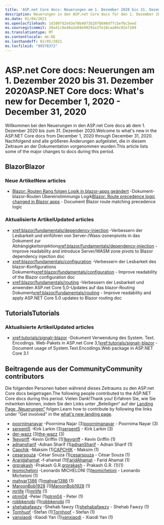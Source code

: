 ```yaml
---
title: 'ASP.net Core docs: Neuerungen am 1. Dezember 2020 bis 31. Dezember 2020'
description: Neuerungen in den ASP.net Core docs für den 1. Dezember 2020 bis 31. Dezember 2020.
ms.date: 01/04/2021
ms.openlocfilehash: 1d100fd2e93e70b4073b28f8840dffc5ef6c5eed
ms.sourcegitcommit: 20a41c8e40a2e69e99291e2fe18caa04c02e7109
ms.translationtype: MT
ms.contentlocale: de-DE
ms.lasthandoff: 02/05/2021
ms.locfileid: "99578372"
---
```

# <a name="aspnet-core-docs-whats-new-for-december-1-2020---december-31-2020"></a><span data-ttu-id="0a290-103">ASP.net Core docs: Neuerungen am 1. Dezember 2020 bis 31. Dezember 2020</span><span class="sxs-lookup"><span data-stu-id="0a290-103">ASP.NET Core docs: What's new for December 1, 2020 - December 31, 2020</span></span>

<span data-ttu-id="0a290-104">Willkommen bei den Neuerungen in den ASP.net Core docs ab dem 1. Dezember 2020 bis zum 31. Dezember 2020.</span><span class="sxs-lookup"><span data-stu-id="0a290-104">Welcome to what's new in the ASP.NET Core docs from December 1, 2020 through December 31, 2020.</span></span> <span data-ttu-id="0a290-105">Nachfolgend sind alle größeren Änderungen aufgelistet, die in diesem Zeitraum an der Dokumentation vorgenommen wurden.</span><span class="sxs-lookup"><span data-stu-id="0a290-105">This article lists some of the major changes to docs during this period.</span></span>

## <a name="blazor"></a><span data-ttu-id="0a290-106">Blazor</span><span class="sxs-lookup"><span data-stu-id="0a290-106">Blazor</span></span>

### <a name="new-articles"></a><span data-ttu-id="0a290-107">Neue Artikel</span><span class="sxs-lookup"><span data-stu-id="0a290-107">New articles</span></span>

- <span data-ttu-id="0a290-108">[Blazor: Routen Rang folgen Logik in blazor-apps geändert](/dotnet/core/compatibility/aspnet-core/5.0/blazor-routing-logic-changed) -Dokument-blazor-Routen Übereinstimmungs Logik</span><span class="sxs-lookup"><span data-stu-id="0a290-108">[Blazor: Route precedence logic changed in Blazor apps](/dotnet/core/compatibility/aspnet-core/5.0/blazor-routing-logic-changed) - Document Blazor route matching precedence logic</span></span>

### <a name="updated-articles"></a><span data-ttu-id="0a290-109">Aktualisierte Artikel</span><span class="sxs-lookup"><span data-stu-id="0a290-109">Updated articles</span></span>

- <span data-ttu-id="0a290-110"><xref:blazor/fundamentals/dependency-injection> -Verbessern der Lesbarkeit und einführen von Server-/Wass-zonenpivots in das Dokument zur Abhängigkeitsinjektion</span><span class="sxs-lookup"><span data-stu-id="0a290-110"><xref:blazor/fundamentals/dependency-injection> - Improve readability and introduce Server/WASM zone pivots to Blazor dependency injection doc</span></span>
- <span data-ttu-id="0a290-111"><xref:blazor/fundamentals/configuration> -Verbessern der Lesbarkeit des blazor-Konfigurations Dokuments</span><span class="sxs-lookup"><span data-stu-id="0a290-111"><xref:blazor/fundamentals/configuration> - Improve readability of the Blazor configuration doc</span></span>
- <span data-ttu-id="0a290-112"><xref:blazor/fundamentals/routing> -Verbessern der Lesbarkeit und anwenden ASP.net Core 5,0-Updates auf das blazor-Routing Dokument</span><span class="sxs-lookup"><span data-stu-id="0a290-112"><xref:blazor/fundamentals/routing> - Improve readability and apply ASP.NET Core 5.0 updates to Blazor routing doc</span></span>

## <a name="tutorials"></a><span data-ttu-id="0a290-113">Tutorials</span><span class="sxs-lookup"><span data-stu-id="0a290-113">Tutorials</span></span>

### <a name="updated-articles"></a><span data-ttu-id="0a290-114">Aktualisierte Artikel</span><span class="sxs-lookup"><span data-stu-id="0a290-114">Updated articles</span></span>

- <span data-ttu-id="0a290-115"><xref:tutorials/signalr-blazor> -Dokument Verwendung des System. Text. Encodings. Web-Pakets in ASP.net Core 3,1</span><span class="sxs-lookup"><span data-stu-id="0a290-115"><xref:tutorials/signalr-blazor> - Document usage of System.Text.Encodings.Web package in ASP.NET Core 3.1</span></span>

## <a name="community-contributors"></a><span data-ttu-id="0a290-116">Beitragende aus der Community</span><span class="sxs-lookup"><span data-stu-id="0a290-116">Community contributors</span></span>

<span data-ttu-id="0a290-117">Die folgenden Personen haben während dieses Zeitraums zu den ASP.net Core docs beigetragen.</span><span class="sxs-lookup"><span data-stu-id="0a290-117">The following people contributed to the ASP.NET Core docs during this period.</span></span> <span data-ttu-id="0a290-118">Vielen Dank!</span><span class="sxs-lookup"><span data-stu-id="0a290-118">Thank you!</span></span> <span data-ttu-id="0a290-119">Erfahren Sie, wie Sie mitwirken können, indem Sie den Links unter „Beteiligen“ auf der [Landing Page „Neuerungen“](index.yml) folgen.</span><span class="sxs-lookup"><span data-stu-id="0a290-119">Learn how to contribute by following the links under "Get involved" in the [what's new landing page](index.yml).</span></span>

- <span data-ttu-id="0a290-120">[poornimanayar](https://github.com/poornimanayar) -Poornima Najar (3)</span><span class="sxs-lookup"><span data-stu-id="0a290-120">[poornimanayar](https://github.com/poornimanayar) - Poornima Nayar (3)</span></span>
- <span data-ttu-id="0a290-121">[serpent5](https://github.com/serpent5) -Kirk Larkin (3)</span><span class="sxs-lookup"><span data-stu-id="0a290-121">[serpent5](https://github.com/serpent5) - Kirk Larkin (3)</span></span>
- <span data-ttu-id="0a290-122">[der-wazz](https://github.com/the-wazz) (3)</span><span class="sxs-lookup"><span data-stu-id="0a290-122">[the-wazz](https://github.com/the-wazz) (3)</span></span>
- <span data-ttu-id="0a290-123">[1kevgriff](https://github.com/1kevgriff) -Kevin Griffin (1)</span><span class="sxs-lookup"><span data-stu-id="0a290-123">[1kevgriff](https://github.com/1kevgriff) - Kevin Griffin (1)</span></span>
- <span data-ttu-id="0a290-124">[adnansharif](https://github.com/adnanSharif) -Adnan Sharif (1)</span><span class="sxs-lookup"><span data-stu-id="0a290-124">[adnanSharif](https://github.com/adnanSharif) - Adnan Sharif (1)</span></span>
- <span data-ttu-id="0a290-125">[Capchik](https://github.com/CAPCHIK) -Maksim (1)</span><span class="sxs-lookup"><span data-stu-id="0a290-125">[CAPCHIK](https://github.com/CAPCHIK) - Maksim (1)</span></span>
- <span data-ttu-id="0a290-126">[cesarsouza](https://github.com/cesarsouza) -César Souza (1)</span><span class="sxs-lookup"><span data-stu-id="0a290-126">[cesarsouza](https://github.com/cesarsouza) - César Souza (1)</span></span>
- <span data-ttu-id="0a290-127">[Araridahamat](https://github.com/FaridAhamat) -f-ahamat (1)</span><span class="sxs-lookup"><span data-stu-id="0a290-127">[FaridAhamat](https://github.com/FaridAhamat) - Farid Ahamat (1)</span></span>
- <span data-ttu-id="0a290-128">[grprakash](https://github.com/grprakash) -Prakash G.R.</span><span class="sxs-lookup"><span data-stu-id="0a290-128">[grprakash](https://github.com/grprakash) - Prakash G.R.</span></span> <span data-ttu-id="0a290-129">(1)</span><span class="sxs-lookup"><span data-stu-id="0a290-129">(1)</span></span>
- <span data-ttu-id="0a290-130">[leomicheloni](https://github.com/leomicheloni) -Leonardo MICHELONI (1)</span><span class="sxs-lookup"><span data-stu-id="0a290-130">[leomicheloni](https://github.com/leomicheloni) - Leonardo Micheloni (1)</span></span>
- <span data-ttu-id="0a290-131">[mahyar1386](https://github.com/mahyar1386) (1)</span><span class="sxs-lookup"><span data-stu-id="0a290-131">[mahyar1386](https://github.com/mahyar1386) (1)</span></span>
- <span data-ttu-id="0a290-132">[MaroonBob1928](https://github.com/MaroonBob1928) (1)</span><span class="sxs-lookup"><span data-stu-id="0a290-132">[MaroonBob1928](https://github.com/MaroonBob1928) (1)</span></span>
- <span data-ttu-id="0a290-133">[mrlife](https://github.com/mrlife) (1)</span><span class="sxs-lookup"><span data-stu-id="0a290-133">[mrlife](https://github.com/mrlife) (1)</span></span>
- <span data-ttu-id="0a290-134">[ptrm04](https://github.com/ptrm04) -Peter (1)</span><span class="sxs-lookup"><span data-stu-id="0a290-134">[ptrm04](https://github.com/ptrm04) - Peter (1)</span></span>
- <span data-ttu-id="0a290-135">[robbkenobi](https://github.com/robbkenobi) (1)</span><span class="sxs-lookup"><span data-stu-id="0a290-135">[robbkenobi](https://github.com/robbkenobi) (1)</span></span>
- <span data-ttu-id="0a290-136">[shehabafawzy](https://github.com/shehabafawzy) -Shehab fawzy (1)</span><span class="sxs-lookup"><span data-stu-id="0a290-136">[shehabafawzy](https://github.com/shehabafawzy) - Shehab Fawzy (1)</span></span>
- <span data-ttu-id="0a290-137">[Tornhuof](https://github.com/Tornhoof) -Stefan (1)</span><span class="sxs-lookup"><span data-stu-id="0a290-137">[Tornhoof](https://github.com/Tornhoof) - Stefan (1)</span></span>
- <span data-ttu-id="0a290-138">[yanxiaodi](https://github.com/yanxiaodi) -Xiaodi Yan (1)</span><span class="sxs-lookup"><span data-stu-id="0a290-138">[yanxiaodi](https://github.com/yanxiaodi) - Xiaodi Yan (1)</span></span>
